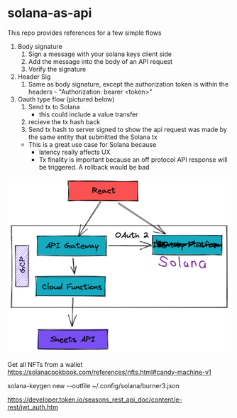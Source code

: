 # solana-as-api

This repo provides references for a few simple flows

1. Body signature
    1. Sign a message with your solana keys client side 
    2. Add the message into the body of an API request
    3. Verify the signature 
2. Header Sig
    1. Same as body signature, except the authorization token is within the headers - "Authorization: bearer \<token\>"
3. Oauth type flow (pictured below)
    1. Send tx to Solana
        * this could include a value transfer
    2. recieve the tx hash back
    3. Send tx hash to server signed to show the api request was made by the same entity that submitted the Solana tx
    * This is a great use case for Solana because 
        * latency really affects UX 
        * Tx finality is important because an off protocol API response will be triggered. A rollback would be bad



![alt text](https://github.com/Tamgros/solana-as-api/blob/solana_package/assets/1_WP1iB-f6lJl_4YsvTsw2Og.png)


Get all NFTs from a wallet
https://solanacookbook.com/references/nfts.html#candy-machine-v1

solana-keygen new --outfile ~/.config/solana/burner3.json

https://developer.token.io/seasons_rest_api_doc/content/e-rest/jwt_auth.htm